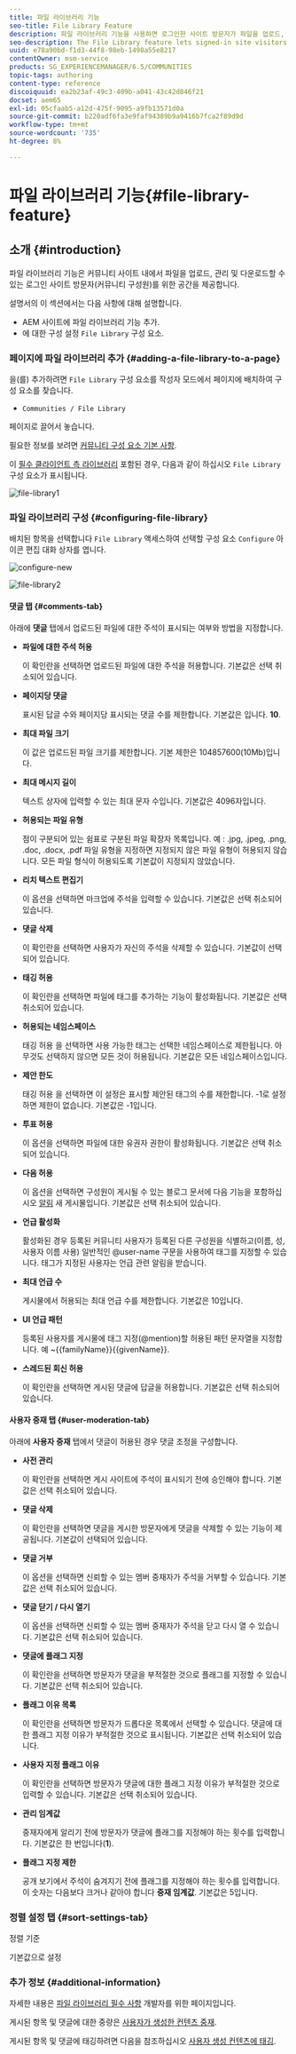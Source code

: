 ```yaml
---
title: 파일 라이브러리 기능
seo-title: File Library Feature
description: 파일 라이브러리 기능을 사용하면 로그인한 사이트 방문자가 파일을 업로드, 관리 및 다운로드할 수 있습니다
seo-description: The File Library feature lets signed-in site visitors upload, manage, and download files
uuid: e78a90bd-f1d3-44f8-98eb-1498a55e8217
contentOwner: msm-service
products: SG_EXPERIENCEMANAGER/6.5/COMMUNITIES
topic-tags: authoring
content-type: reference
discoiquuid: ea2b23af-49c3-409b-a041-43c42d846f21
docset: aem65
exl-id: 05cfaab5-a12d-475f-9095-a9fb13571d0a
source-git-commit: b220adf6fa3e9faf94389b9a9416b7fca2f89d9d
workflow-type: tm+mt
source-wordcount: '735'
ht-degree: 8%

---
```


# 파일 라이브러리 기능{#file-library-feature}

## 소개 {#introduction}

파일 라이브러리 기능은 커뮤니티 사이트 내에서 파일을 업로드, 관리 및 다운로드할 수 있는 로그인 사이트 방문자(커뮤니티 구성원)를 위한 공간을 제공합니다.

설명서의 이 섹션에서는 다음 사항에 대해 설명합니다.

* AEM 사이트에 파일 라이브러리 기능 추가.
* 에 대한 구성 설정 `File Library` 구성 요소.

### 페이지에 파일 라이브러리 추가 {#adding-a-file-library-to-a-page}

을(를) 추가하려면 `File Library` 구성 요소를 작성자 모드에서 페이지에 배치하여 구성 요소를 찾습니다.

* `Communities / File Library`

페이지로 끌어서 놓습니다.

필요한 정보를 보려면 [커뮤니티 구성 요소 기본 사항](/help/communities/basics.md).

이 [필수 클라이언트 측 라이브러리](/help/communities/essentials-file-library.md#essentials-for-client-side) 포함된 경우, 다음과 같이 하십시오 `File Library` 구성 요소가 표시됩니다.

![file-library1](assets/file-library1.png)

### 파일 라이브러리 구성 {#configuring-file-library}

배치된 항목을 선택합니다 `File Library` 액세스하여 선택할 구성 요소 `Configure` 아이콘 편집 대화 상자를 엽니다.

![configure-new](assets/configure-new.png)

![file-library2](assets/file-library2.png)

#### 댓글 탭 {#comments-tab}

아래에 **댓글** 탭에서 업로드된 파일에 대한 주석이 표시되는 여부와 방법을 지정합니다.

* **파일에 대한 주석 허용**

   이 확인란을 선택하면 업로드된 파일에 대한 주석을 허용합니다. 기본값은 선택 취소되어 있습니다.

* **페이지당 댓글**

   표시된 답글 수와 페이지당 표시되는 댓글 수를 제한합니다. 기본값은 입니다. **10**.

* **최대 파일 크기**

   이 값은 업로드된 파일 크기를 제한합니다. 기본 제한은 104857600(10Mb)입니다.

* **최대 메시지 길이**

   텍스트 상자에 입력할 수 있는 최대 문자 수입니다. 기본값은 4096자입니다.

* **허용되는 파일 유형**

   점이 구분되어 있는 쉼표로 구분된 파일 확장자 목록입니다. 예 : .jpg, .jpeg, .png, .doc, .docx, .pdf 파일 유형을 지정하면 지정되지 않은 파일 유형이 허용되지 않습니다. 모든 파일 형식이 허용되도록 기본값이 지정되지 않았습니다.

* **리치 텍스트 편집기**

   이 옵션을 선택하면 마크업에 주석을 입력할 수 있습니다. 기본값은 선택 취소되어 있습니다.

* **댓글 삭제**

   이 확인란을 선택하면 사용자가 자신의 주석을 삭제할 수 있습니다. 기본값이 선택되어 있습니다.

* **태깅 허용**

   이 확인란을 선택하면 파일에 태그를 추가하는 기능이 활성화됩니다. 기본값은 선택 취소되어 있습니다.

* **허용되는 네임스페이스**

   태깅 허용 을 선택하면 사용 가능한 태그는 선택한 네임스페이스로 제한됩니다. 아무것도 선택하지 않으면 모든 것이 허용됩니다. 기본값은 모든 네임스페이스입니다.

* **제안 한도**

   태깅 허용 을 선택하면 이 설정은 표시할 제안된 태그의 수를 제한합니다. -1로 설정하면 제한이 없습니다. 기본값은 -1입니다.

* **투표 허용**

   이 옵션을 선택하면 파일에 대한 유권자 권한이 활성화됩니다. 기본값은 선택 취소되어 있습니다.

* **다음 허용**

   이 옵션을 선택하면 구성원이 게시될 수 있는 블로그 문서에 다음 기능을 포함하십시오 [알림](/help/communities/notifications.md) 새 게시물입니다. 기본값은 선택 취소되어 있습니다.

* **언급 활성화**

   활성화된 경우 등록된 커뮤니티 사용자가 등록된 다른 구성원을 식별하고(이름, 성, 사용자 이름 사용) 일반적인 @user-name 구문을 사용하여 태그를 지정할 수 있습니다. 태그가 지정된 사용자는 언급 관련 알림을 받습니다.

* **최대 언급 수**

   게시물에서 허용되는 최대 언급 수를 제한합니다. 기본값은 10입니다.

* **UI 언급 패턴**

   등록된 사용자를 게시물에 태그 지정(@mention)할 허용된 패턴 문자열을 지정합니다. 예 ~{{familyName}}{{givenName}}.

* **스레드된 회신 허용**

   이 확인란을 선택하면 게시된 댓글에 답글을 허용합니다. 기본값은 선택 취소되어 있습니다.

#### 사용자 중재 탭 {#user-moderation-tab}

아래에 **사용자 중재** 탭에서 댓글이 허용된 경우 댓글 조정을 구성합니다.

* **사전 관리**

   이 확인란을 선택하면 게시 사이트에 주석이 표시되기 전에 승인해야 합니다. 기본값은 선택 취소되어 있습니다.

* **댓글 삭제**

   이 확인란을 선택하면 댓글을 게시한 방문자에게 댓글을 삭제할 수 있는 기능이 제공됩니다. 기본값이 선택되어 있습니다.

* **댓글 거부**

   이 옵션을 선택하면 신뢰할 수 있는 멤버 중재자가 주석을 거부할 수 있습니다. 기본값은 선택 취소되어 있습니다.

* **댓글 닫기 / 다시 열기**

   이 옵션을 선택하면 신뢰할 수 있는 멤버 중재자가 주석을 닫고 다시 열 수 있습니다. 기본값은 선택 취소되어 있습니다.

* **댓글에 플래그 지정**

   이 확인란을 선택하면 방문자가 댓글을 부적절한 것으로 플래그를 지정할 수 있습니다. 기본값은 선택 취소되어 있습니다.

* **플래그 이유 목록**

   이 확인란을 선택하면 방문자가 드롭다운 목록에서 선택할 수 있습니다. 댓글에 대한 플래그 지정 이유가 부적절한 것으로 표시됩니다. 기본값은 선택 취소되어 있습니다.

* **사용자 지정 플래그 이유**

   이 확인란을 선택하면 방문자가 댓글에 대한 플래그 지정 이유가 부적절한 것으로 입력할 수 있습니다. 기본값은 선택 취소되어 있습니다.

* **관리 임계값**

   중재자에게 알리기 전에 방문자가 댓글에 플래그를 지정해야 하는 횟수를 입력합니다. 기본값은 한 번입니다(**1**).

* **플래그 지정 제한**

   공개 보기에서 주석이 숨겨지기 전에 플래그를 지정해야 하는 횟수를 입력합니다. 이 숫자는 다음보다 크거나 같아야 합니다 **중재 임계값**. 기본값은 5입니다.

### 정렬 설정 탭 {#sort-settings-tab}

정렬 기준

기본값으로 설정

### 추가 정보 {#additional-information}

자세한 내용은 [파일 라이브러리 필수 사항](/help/communities/essentials-file-library.md) 개발자를 위한 페이지입니다.

게시된 항목 및 댓글에 대한 중량은 [사용자가 생성한 컨텐츠 중재](/help/communities/moderate-ugc.md).

게시된 항목 및 댓글에 태깅하려면 다음을 참조하십시오 [사용자 생성 컨텐츠에 태깅](/help/communities/tag-ugc.md).
